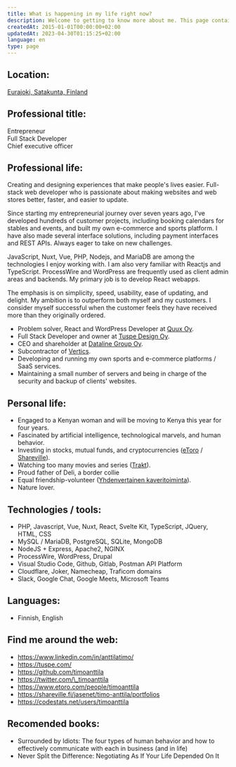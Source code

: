 ```yaml
---
title: What is happening in my life right now?
description: Welcome to getting to know more about me. This page contains a comprehensive list of everything that is currently important to me in my professional and personal life.
createdAt: 2015-01-01T00:00:00+02:00
updatedAt: 2023-04-30T01:15:25+02:00
language: en
type: page
---
```


## Location:

[Eurajoki, Satakunta, Finland](https://goo.gl/maps/WjL4TPr9iazRefhy8 'Google Maps')

## Professional title:

Entrepreneur  
Full Stack Developer  
Chief executive officer

## Professional life:

Creating and designing experiences that make people's lives easier. Full-stack web developer who is passionate about making websites and web stores better, faster, and easier to update.

Since starting my entrepreneurial journey over seven years ago, I've developed hundreds of customer projects, including booking calendars for stables and events, and built my own e-commerce and sports platform. I have also made several interface solutions, including payment interfaces and REST APIs. Always eager to take on new challenges.

JavaScript, Nuxt, Vue, PHP, Nodejs, and MariaDB are among the technologies I enjoy working with. I am also very familiar with Reactjs and TypeScript. ProcessWire and WordPress are frequently used as client admin areas and backends. My primary job is to develop React webapps.

The emphasis is on simplicity, speed, usability, ease of updating, and delight. My ambition is to outperform both myself and my customers. I consider myself successful when the customer feels they have received more than they originally ordered.

- Problem solver, React and WordPress Developer at [Quux Oy](https://quux.fi/).
- Full Stack Developer and owner at [Tuspe Design Oy](https://tuspe.com/).
- CEO and shareholder at [Dataline Group Oy](https://www.dataline.fi/).
- Subcontractor of [Vertics](https://vertics.co/).
- Developing and running my own sports and e-commerce platforms / SaaS services.
- Maintaining a small number of servers and being in charge of the security and backup of clients' websites.

## Personal life:

- Engaged to a Kenyan woman and will be moving to Kenya this year for four years.
- Fascinated by artificial intelligence, technological marvels, and human behavior.
- Investing in stocks, mutual funds, and cryptocurrencies ([eToro](https://www.etoro.com/people/timoanttila/portfolio) / [Shareville](https://shareville.fi/jasenet/timo-anttila/portfolios)).
- Watching too many movies and series ([Trakt](https://trakt.tv/users/timoanttila)).
- Proud father of Deli, a border collie
- Equal friendship-volunteer ([Yhdenvertainen kaveritoiminta](https://www.tukiliitto.fi/toiminta/yhdenvertainen-kaveritoiminta/)).
- Nature lover.

## Technologies / tools:

- PHP, Javascript, Vue, Nuxt, React, Svelte Kit, TypeScript, JQuery, HTML, CSS
- MySQL / MariaDB, PostgreSQL, SQLite, MongoDB
- NodeJS + Express, Apache2, NGINX
- ProcessWire, WordPress, Drupal
- Visual Studio Code, Github, Gitlab, Postman API Platform
- Cloudflare, Joker, Namecheap, Traficom domains
- Slack, Google Chat, Google Meets, Microsoft Teams

## Languages:

- Finnish, English

## Find me around the web:

- https://www.linkedin.com/in/anttilatimo/
- https://tuspe.com/
- https://github.com/timoanttila
- https://twitter.com/\_timoanttila
- https://www.etoro.com/people/timoanttila
- https://shareville.fi/jasenet/timo-anttila/portfolios
- https://codestats.net/users/timoanttila

## Recomended books:

- Surrounded by Idiots: The four types of human behavior and how to effectively communicate with each in business (and in life)
- Never Split the Difference: Negotiating As If Your Life Depended On It
